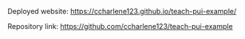 Deployed website: https://ccharlene123.github.io/teach-pui-example/

Repository link: https://github.com/ccharlene123/teach-pui-example

